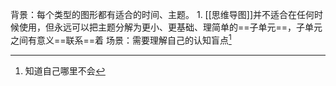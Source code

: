 背景：每个类型的图形都有适合的时间、主题。
	1. [[思维导图]]并不适合在任何时候使用，但永远可以把主题分解为更小、更基础、理简单的==子单元==，子单元之间有意义==联系==着
场景：需要理解自己的认知盲点[^1]

[^1]: 知道自己哪里不会